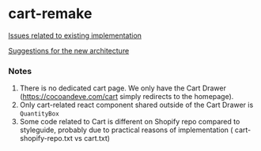# cart-remake

[Issues related to existing implementation](https://github.com/lakshanx/cart-remake/issues)

[Suggestions for the new architecture](https://github.com/lakshanx/cart-remake/issues/5)


### Notes
1. There is no dedicated cart page. We only have the Cart Drawer (https://cocoandeve.com/cart simply redirects to the homepage).
2. Only cart-related react component shared outside of the Cart Drawer is `QuantityBox`
3. Some code related to Cart is different on Shopify repo compared to styleguide, probably due to practical reasons of implementation 
   ( cart-shopify-repo.txt vs cart.txt)
